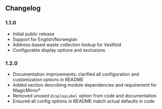 ## Changelog

### 1.1.0

- Initial public release
- Support for English/Norwegian
- Address-based waste collection lookup for Vestfold
- Configurable display options and exclusions

### 1.2.0

- Documentation improvements: clarified all configuration and customization options in README
- Added section describing module dependencies and requirement for MagicMirror²
- Removed unused `displayLabel` option from code and documentation
- Ensured all config options in README match actual defaults in code
